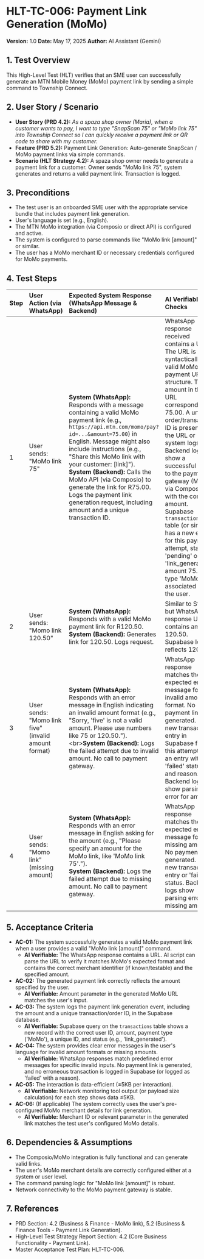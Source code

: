 # HLT-TC-006: Payment Link Generation (MoMo)

**Version:** 1.0
**Date:** May 17, 2025
**Author:** AI Assistant (Gemini)

## 1. Test Overview
This High-Level Test (HLT) verifies that an SME user can successfully generate an MTN Mobile Money (MoMo) payment link by sending a simple command to Township Connect.

## 2. User Story / Scenario
*   **User Story (PRD 4.2):** *As a spaza shop owner (Maria), when a customer wants to pay, I want to type "SnapScan 75" or "MoMo link 75" into Township Connect so I can quickly receive a payment link or QR code to share with my customer.*
*   **Feature (PRD 5.2):** Payment Link Generation: Auto-generate SnapScan / MoMo payment links via simple commands.
*   **Scenario (HLT Strategy 4.2):** A spaza shop owner needs to generate a payment link for a customer. Owner sends "MoMo link 75", system generates and returns a valid payment link. Transaction is logged.

## 3. Preconditions
*   The test user is an onboarded SME user with the appropriate service bundle that includes payment link generation.
*   User's language is set (e.g., English).
*   The MTN MoMo integration (via Composio or direct API) is configured and active.
*   The system is configured to parse commands like "MoMo link [amount]" or similar.
*   The user has a MoMo merchant ID or necessary credentials configured for MoMo payments.

## 4. Test Steps

| Step | User Action (via WhatsApp)        | Expected System Response (WhatsApp Message & Backend)                                                                                                                                                                                                                                                                                                                                                      | AI Verifiable Checks                                                                                                                                                                                                                                                                                                                                                                                                                                                                                                                                                                                                                                                                                                                               |
| :--- | :-------------------------------- | :----------------------------------------------------------------------------------------------------------------------------------------------------------------------------------------------------------------------------------------------------------------------------------------------------------------------------------------------------------------------------------------------------------- | :------------------------------------------------------------------------------------------------------------------------------------------------------------------------------------------------------------------------------------------------------------------------------------------------------------------------------------------------------------------------------------------------------------------------------------------------------------------------------------------------------------------------------------------------------------------------------------------------------------------------------------------------------------------------------------------------------------------------------------------------------------------------------- |
| 1    | User sends: "MoMo link 75"        | **System (WhatsApp):** Responds with a message containing a valid MoMo payment link (e.g., `https://api.mtn.com/momo/pay?id=...&amount=75.00`) in English. Message might also include instructions (e.g., "Share this MoMo link with your customer: [link]").<br>**System (Backend):** Calls the MoMo API (via Composio) to generate the link for R75.00. Logs the payment link generation request, including amount and a unique transaction ID. | WhatsApp response received contains a URL. The URL is a syntactically valid MoMo payment URL structure. The amount in the URL corresponds to 75.00. A unique order/transaction ID is present in the URL or system logs. Backend logs show a successful call to the payment gateway (MoMo via Composio) with the correct amount. Supabase `transactions` table (or similar) has a new entry for this payment attempt, status 'pending' or 'link_generated', amount 75.00, type 'MoMo', associated with the user. |
| 2    | User sends: "Momo link 120.50"    | **System (WhatsApp):** Responds with a valid MoMo payment link for R120.50.<br>**System (Backend):** Generates link for 120.50. Logs request.                                                                                                                                                                                                                                                                  | Similar to Step 1, but WhatsApp response URL contains amount 120.50. Supabase log reflects 120.50.                                                                                                                                                                                                                                                                                                                                                                                                                                                                                                                                                                                                                                                                                         |
| 3    | User sends: "Momo link five" (invalid amount format) | **System (WhatsApp):** Responds with an error message in English indicating an invalid amount format (e.g., "Sorry, 'five' is not a valid amount. Please use numbers like 75 or 120.50.").\<br>**System (Backend):** Logs the failed attempt due to invalid amount. No call to payment gateway.                                                                                                       | WhatsApp response matches the expected error message for invalid amount format. No payment link is generated. No new transaction entry in Supabase for this attempt, or an entry with 'failed' status and reason. Backend logs show parsing error for amount.                                                                                                                                                                                                                                                                                                                                                                                                                                                                                                                                                                                 |
| 4    | User sends: "Momo link" (missing amount) | **System (WhatsApp):** Responds with an error message in English asking for the amount (e.g., "Please specify an amount for the MoMo link, like 'MoMo link 75'.").<br>**System (Backend):** Logs the failed attempt due to missing amount. No call to payment gateway.                                                                                                                                     | WhatsApp response matches the expected error message for missing amount. No payment link generated. No new transaction entry or 'failed' status. Backend logs show parsing error for missing amount.                                                                                                                                                                                                                                                                                                                                                                                                                                                                                                                                                                                              |

## 5. Acceptance Criteria
*   **AC-01:** The system successfully generates a valid MoMo payment link when a user provides a valid "MoMo link [amount]" command.
    *   **AI Verifiable:** The WhatsApp response contains a URL. AI script can parse the URL to verify it matches MoMo's expected format and contains the correct merchant identifier (if known/testable) and the specified amount.
*   **AC-02:** The generated payment link correctly reflects the amount specified by the user.
    *   **AI Verifiable:** Amount parameter in the generated MoMo URL matches the user's input.
*   **AC-03:** The system logs the payment link generation event, including the amount and a unique transaction/order ID, in the Supabase database.
    *   **AI Verifiable:** Supabase query on the `transactions` table shows a new record with the correct user ID, amount, payment type ('MoMo'), a unique ID, and status (e.g., 'link_generated').
*   **AC-04:** The system provides clear error messages in the user's language for invalid amount formats or missing amounts.
    *   **AI Verifiable:** WhatsApp responses match predefined error messages for specific invalid inputs. No payment link is generated, and no erroneous transaction is logged in Supabase (or logged as 'failed' with a reason).
*   **AC-05:** The interaction is data-efficient (≤5KB per interaction).
    *   **AI Verifiable:** Network monitoring tool output (or payload size calculation) for each step shows data ≤5KB.
*   **AC-06:** (If applicable) The system correctly uses the user's pre-configured MoMo merchant details for link generation.
    *   **AI Verifiable:** Merchant ID or relevant parameter in the generated link matches the test user's configured MoMo details.

## 6. Dependencies & Assumptions
*   The Composio/MoMo integration is fully functional and can generate valid links.
*   The user's MoMo merchant details are correctly configured either at a system or user level.
*   The command parsing logic for "MoMo link [amount]" is robust.
*   Network connectivity to the MoMo payment gateway is stable.

## 7. References
*   PRD Section: 4.2 (Business & Finance - MoMo link), 5.2 (Business & Finance Tools - Payment Link Generation).
*   High-Level Test Strategy Report Section: 4.2 (Core Business Functionality - Payment Link).
*   Master Acceptance Test Plan: HLT-TC-006.